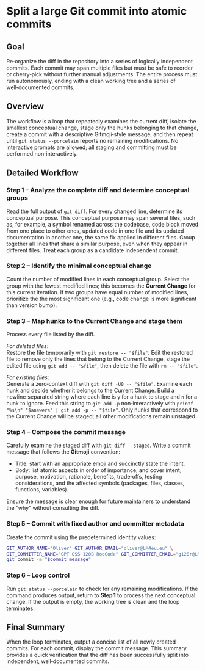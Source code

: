 # Split a large Git commit into atomic commits

## Goal  

Re‑organize the diff in the repository into a series of logically independent commits. Each commit may span multiple files but must be safe to reorder or cherry‑pick without further manual adjustments. The entire process must run autonomously, ending with a clean working tree and a series of well‑documented commits.

## Overview  

The workflow is a loop that repeatedly examines the current diff, isolate the smallest conceptual change, stage only the hunks belonging to that change, create a commit with a descriptive Gitmoji‑style message, and then repeat until `git status --porcelain` reports no remaining modifications. No interactive prompts are allowed; all staging and committing must be performed non‑interactively.

## Detailed Workflow  

### Step 1 – Analyze the complete diff and determine conceptual groups  

Read the full output of `git diff`. For every changed line, determine its conceptual purpose. This conceptual purpose may span several files, such as, for example, a symbol renamed across the codebase, code block moved from one place to other ones, updated code in one file and its updated documentation in another one, the same fix applied in different files. Group together all lines that share a similar purpose, even when they appear in different files. Treat each group as a candidate independent commit.

### Step 2 – Identify the minimal conceptual change  

Count the number of modified lines in each conceptual group. Select the group with the fewest modified lines; this becomes the **Current Change** for this current iteration. If two groups have equal number of modified lines, prioritize the the most significant one (e.g., code change is more significant than version bump).

### Step 3 – Map hunks to the Current Change and stage them  

Process every file listed by the diff.

*For deleted files*:  
Restore the file temporarily with `git restore -- "$file"`. Edit the restored file to remove only the lines that belong to the Current Change, stage the edited file using `git add -- "$file"`, then delete the file with `rm -- "$file"`.

*For existing files*:  
Generate a zero‑context diff with `git diff -U0 -- "$file"`. Examine each hunk and decide whether it belongs to the Current Change. Build a newline‑separated string where each line is `y` for a hunk to stage and `n` for a hunk to ignore. Feed this string to `git add -p` non‑interactively with `printf "%s\n" "$answers" | git add -p -- "$file"`. Only hunks that correspond to the Current Change will be staged; all other modifications remain unstaged.

### Step 4 – Compose the commit message  

Carefully examine the staged diff with `git diff --staged`. Write a commit message that follows the **Gitmoji** convention:

* Title: start with an appropriate emoji and succinctly state the intent.  
* Body: list atomic aspects in order of importance, and cover intent, purpose, motivation, rationale, benefits, trade‑offs, testing considerations, and the affected symbols (packages, files, classes, functions, variables).

Ensure the message is clear enough for future maintainers to understand the “why” without consulting the diff.

### Step 5 – Commit with fixed author and committer metadata  

Create the commit using the predetermined identity values:  

```bash
GIT_AUTHOR_NAME="Oliver" GIT_AUTHOR_EMAIL="oliver@LM4eu.eu" \
GIT_COMMITTER_NAME="GPT OSS 120B RooCode" GIT_COMMITTER_EMAIL="g120r@LM4eu.eu" \
git commit -m "$commit_message"
```

### Step 6 – Loop control  

Run `git status --porcelain` to check for any remaining modifications. If the command produces output, return to **Step 1** to process the next conceptual change. If the output is empty, the working tree is clean and the loop terminates.

## Final Summary  

When the loop terminates, output a concise list of all newly created commits. For each commit, display the commit message. This summary provides a quick verification that the diff has been successfully split into independent, well‑documented commits.
